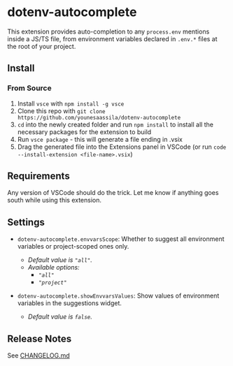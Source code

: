 # dotenv-autocomplete

This extension provides auto-completion to any `process.env` mentions inside a JS/TS file, from environment variables declared in `.env.*` files at the root of your project.

## Install

### From Source

1. Install `vsce` with `npm install -g vsce`
2. Clone this repo with `git clone https://github.com/younesaassila/dotenv-autocomplete`
3. `cd` into the newly created folder and run `npm install` to install all the necessary packages for the extension to build
4. Run `vsce package` - this will generate a file ending in .vsix
5. Drag the generated file into the Extensions panel in VSCode (or run `code --install-extension <file-name>.vsix`)

## Requirements

Any version of VSCode should do the trick. Let me know if anything goes south while using this extension.

## Settings

- `dotenv-autocomplete.envvarsScope`: Whether to suggest all environment variables or project-scoped ones only.
  - _Default value is `"all"`._
  - _Available options:_
    - _`"all"`_
    - _`"project"`_

- `dotenv-autocomplete.showEnvvarsValues`: Show values of environment variables in the suggestions widget.
  - _Default value is `false`._

## Release Notes

See [CHANGELOG.md](CHANGELOG.md)
